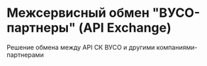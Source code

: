# Межсервисный обмен "ВУСО-партнеры" (API Exchange) #
Решение обмена между API СК ВУСО и другими компаниями-партнерами